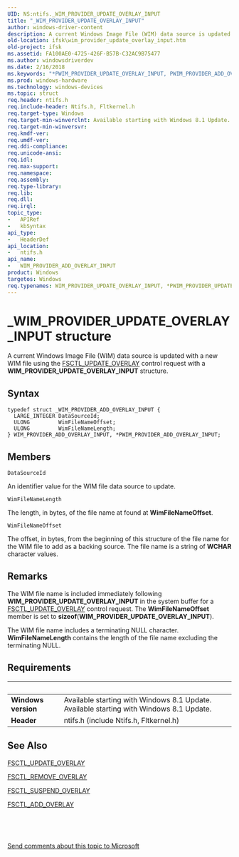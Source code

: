 ```yaml
---
UID: NS:ntifs._WIM_PROVIDER_UPDATE_OVERLAY_INPUT
title: "_WIM_PROVIDER_UPDATE_OVERLAY_INPUT"
author: windows-driver-content
description: A current Windows Image File (WIM) data source is updated with a new WIM file using the FSCTL_UPDATE_OVERLAY control request with a WIM_PROVIDER_UPDATE_OVERLAY_INPUT structure.
old-location: ifsk\wim_provider_update_overlay_input.htm
old-project: ifsk
ms.assetid: FA100AE0-4725-426F-B57B-C32AC9B75477
ms.author: windowsdriverdev
ms.date: 2/16/2018
ms.keywords: "*PWIM_PROVIDER_UPDATE_OVERLAY_INPUT, PWIM_PROVIDER_ADD_OVERLAY_INPUT, PWIM_PROVIDER_ADD_OVERLAY_INPUT structure pointer [Installable File System Drivers], WIM_PROVIDER_ADD_OVERLAY_INPUT, WIM_PROVIDER_ADD_OVERLAY_INPUT structure [Installable File System Drivers], WIM_PROVIDER_UPDATE_OVERLAY_INPUT, WIM_PROVIDER_UPDATE_OVERLAY_INPUT structure [Installable File System Drivers], _WIM_PROVIDER_UPDATE_OVERLAY_INPUT, ifsk.wim_provider_update_overlay_input, ntifs/PWIM_PROVIDER_ADD_OVERLAY_INPUT, ntifs/WIM_PROVIDER_ADD_OVERLAY_INPUT"
ms.prod: windows-hardware
ms.technology: windows-devices
ms.topic: struct
req.header: ntifs.h
req.include-header: Ntifs.h, Fltkernel.h
req.target-type: Windows
req.target-min-winverclnt: Available starting with Windows 8.1 Update.
req.target-min-winversvr: 
req.kmdf-ver: 
req.umdf-ver: 
req.ddi-compliance: 
req.unicode-ansi: 
req.idl: 
req.max-support: 
req.namespace: 
req.assembly: 
req.type-library: 
req.lib: 
req.dll: 
req.irql: 
topic_type:
-	APIRef
-	kbSyntax
api_type:
-	HeaderDef
api_location:
-	ntifs.h
api_name:
-	WIM_PROVIDER_ADD_OVERLAY_INPUT
product: Windows
targetos: Windows
req.typenames: WIM_PROVIDER_UPDATE_OVERLAY_INPUT, *PWIM_PROVIDER_UPDATE_OVERLAY_INPUT
---
```


# _WIM_PROVIDER_UPDATE_OVERLAY_INPUT structure
A current Windows Image File (WIM) data source is updated with a new WIM file using the <a href="https://msdn.microsoft.com/library/windows/hardware/dn632445">FSCTL_UPDATE_OVERLAY</a> control request with a <b>WIM_PROVIDER_UPDATE_OVERLAY_INPUT</b> structure.

## Syntax
````
typedef struct _WIM_PROVIDER_ADD_OVERLAY_INPUT {
  LARGE_INTEGER DataSourceId;
  ULONG         WimFileNameOffset;
  ULONG         WimFileNameLength;
} WIM_PROVIDER_ADD_OVERLAY_INPUT, *PWIM_PROVIDER_ADD_OVERLAY_INPUT;
````

## Members


`DataSourceId`

An identifier value for the WIM file data source to update.

`WimFileNameLength`

The length, in bytes, of the file name at found at  <b>WimFileNameOffset</b>.

`WimFileNameOffset`

The offset, in bytes, from the beginning of this structure of the file name for the WIM file to add as a backing source. The file name is a string of <b>WCHAR</b> character values.

## Remarks
The WIM file name is included immediately following <b>WIM_PROVIDER_UPDATE_OVERLAY_INPUT</b> in the system buffer for a <a href="https://msdn.microsoft.com/library/windows/hardware/dn632445">FSCTL_UPDATE_OVERLAY</a> control request. The <b>WimFileNameOffset</b> member is set to <b>sizeof</b>(<b>WIM_PROVIDER_UPDATE_OVERLAY_INPUT</b>).

The WIM file name includes a terminating NULL character. <b>WimFileNameLength</b> contains the length of the file name excluding the terminating NULL.

## Requirements
| &nbsp; | &nbsp; |
| ---- |:---- |
| **Windows version** | Available starting with Windows 8.1 Update. Available starting with Windows 8.1 Update. |
| **Header** | ntifs.h (include Ntifs.h, Fltkernel.h) |

## See Also

<a href="https://msdn.microsoft.com/library/windows/hardware/dn632445">FSCTL_UPDATE_OVERLAY</a>



<a href="https://msdn.microsoft.com/library/windows/hardware/dn632442">FSCTL_REMOVE_OVERLAY</a>



<a href="https://msdn.microsoft.com/library/windows/hardware/mt426735">FSCTL_SUSPEND_OVERLAY</a>



<a href="https://msdn.microsoft.com/library/windows/hardware/dn632437">FSCTL_ADD_OVERLAY</a>



 

 

<a href="mailto:wsddocfb@microsoft.com?subject=Documentation%20feedback [ifsk\ifsk]:%20WIM_PROVIDER_UPDATE_OVERLAY_INPUT structure%20 RELEASE:%20(2/16/2018)&amp;body=%0A%0APRIVACY STATEMENT%0A%0AWe use your feedback to improve the documentation. We don't use your email address for any other purpose, and we'll remove your email address from our system after the issue that you're reporting is fixed. While we're working to fix this issue, we might send you an email message to ask for more info. Later, we might also send you an email message to let you know that we've addressed your feedback.%0A%0AFor more info about Microsoft's privacy policy, see http://privacy.microsoft.com/en-us/default.aspx." title="Send comments about this topic to Microsoft">Send comments about this topic to Microsoft</a>